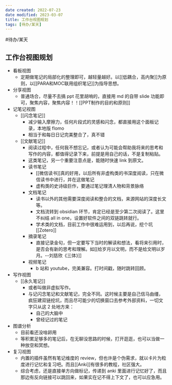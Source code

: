 ```yaml
---
date created: 2022-07-23
date modified: 2023-03-07
title: 工作台视图规划
tags: [待办/某天]
---
```


#待办/某天

## 工作台视图规划

- 看板视图
	- 定期做笔记的局部化的整理即可，越轻量越好。以[[低耦合，高内聚]]为原则，以[[PARA和MOC联用组织笔记]]为指导思想。
- 分享视图
	- 普通场合，尽量不去搞 ppt 花里胡哨的，直接用 md 的自带 slide 功能即可，聚焦内容，聚焦内容！！[[PPT制作的目的和原则]]
- 记笔记视图
	- [[闪念笔记]]
		- 减少输入摩擦力，任何片段式的灵感和闪念，都直接用这个面板记录，本地版 flomo
		- 相当于和每日日记完美整合了，真不错
	- [[文献笔记]]
		- 阅读过程中，任何我不想忘记，或者认为可能会帮助我将来的思考和写作的内容，都值得记录下来，前提是用自己的话，不是复制粘贴。
		- 这类笔记，另一个重要注意点是，能随时快速 link 到原文。
		- 读书笔记
			- [[微信读书]]真的好用，以后所有非虚构类的书深度阅读，只在微信读书中进行，并在这做笔记
			- 虚构类的史诗级巨作，要通过笔记理清人物和背景脉络
		- 文档笔记
			- 读书以外的其他需要深度阅读和整合的文档，来源网站的深度长文等。
			- 文档流转到 obsidian 环节，肯定已经是至少第二次阅读了。这里不纠结 all in one，设置好软件之间的双链跳转就行。
			- 学术类的文档，目前工作中很难运用到，以后再说，挖个坑[[Zotero]]
		- 摘录笔记
			- 直接记录金句，但一定要写下当时的解读和想法，看将来引用时，是否会有新的思考和理解。如[[给岁月以文明，而不是给文明以岁月。--刘慈欣《三体》]]
		- 视频笔记
			- b 站和 youtube，完美兼容。打时间戳，随时跳转回顾。
- 写作视图
	- [[永久笔记]]
		- 或者叫做非虚拟写作。
		- 与记闪念笔记和文献笔记，完全不同。这时候主要是自己信马由缰，疯狂建双链挖坑，而且尽可能少的切换窗口去参考外部资料，一切文字只从这 2 处地方来：
			- 自己的大脑中
			- 曾经记过的笔记
- 图谱分析
	- 目前看还没啥卵用
	- 等积累足够多的笔记后，在无聊没思路的时候，打开逛逛，也可以当做一种放空和冥想。
- 复习视图
	- 内置的插件虽然有笔记维度的 review，但也许是个伪需求，就以卡片为粒度进行记忆和复习吧。而且[[Anki]]有很多的教程，社区强大。
	- 综合考虑，还是直接单方向做标记，传递到 anki 里面进行记忆好了，而且那边有反向链接可以跳回来，如果实在记不得上下文了，也可以应急用。
